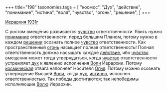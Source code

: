+++
title="198"
taxonomies.tags = [
 "космос",
 "Дух",
 "действие",
 "понимание",
 "истина",
 "воля",
 "чувство",
 "огонь",
 "решение",
]
+++

[Иерархия 1931г](/agni/1931)

С ростом вмещения развивается [чувство](/tags/чувство) ответственности. Явить нужно [понимание](/tags/понимание) ответственности, перед большим Планом, потому нужно в каждом [решении](/tags/решение) осознать полное [чувство](/tags/чувство) ответственности. Как пространственный [огонь](/tags/огонь) насыщает полная ответственность! Полная ответственность должна насыщать каждое [действие](/tags/действие), ибо [чувство](/tags/чувство) вмещения может тогда утверждаться, когда [чувство](/tags/чувство) ответственности устремляет [дух](/tags/Дух) к явлению исполнения [Воли](/tags/воля) Иерархии. Потому [космическая](/tags/космос) отвага наполняет Носителя [Огня](/tags/огонь). Потому можно осознать утверждение Высшей [Воли](/tags/воля), когда [дух](/tags/Дух), [истинно](/tags/истина), исполнен ответственностью. Так победы достигаются; так непобедимы исполняющие [Волю](/tags/воля) Иерархии.   

